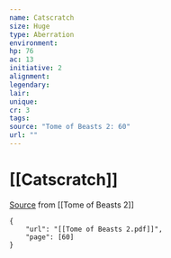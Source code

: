 ```yaml
---
name: Catscratch
size: Huge
type: Aberration
environment: 
hp: 76
ac: 13
initiative: 2
alignment: 
legendary: 
lair: 
unique: 
cr: 3
tags: 
source: "Tome of Beasts 2: 60"
url: ""
---
```

# [[Catscratch]]

[Source](zotero://open-pdf/library/items/9UQIAB6R?page=60) from [[Tome of Beasts 2]]

```pdf
{
	"url": "[[Tome of Beasts 2.pdf]]",
	"page": [60]
}
```


